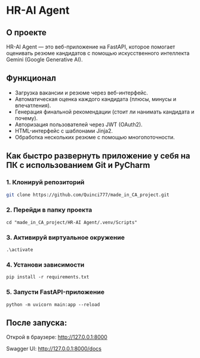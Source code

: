 # HR-AI Agent

## О проекте
HR-AI Agent — это веб-приложение на FastAPI, которое помогает оценивать резюме кандидатов с помощью искусственного интеллекта Gemini (Google Generative AI).

## Функционал
- Загрузка вакансии и резюме через веб-интерфейс.
- Автоматическая оценка каждого кандидата (плюсы, минусы и впечатления).
- Генерация финальной рекомендации (стоит ли нанимать кандидата и почему).
- Авторизация пользователей через JWT (OAuth2).
- HTML-интерфейс с шаблонами Jinja2.
- Обработка нескольких резюме с помощью многопоточности.

## Как быстро развернуть приложение у себя на ПК с использованием Git и PyCharm

### 1. Клонируй репозиторий

```bash
git clone https://github.com/Quinci777/made_in_CA_project.git
```

### 2. Перейди в папку проекта
```
cd "made_in_CA_project/HR-AI Agent/.venv/Scripts"
```

### 3. Активируй виртуальное окружение
```
.\activate
```
### 4. Установи зависимости
```
pip install -r requirements.txt
```
### 5. Запусти FastAPI-приложение
```
python -m uvicorn main:app --reload
```
## После запуска:

Открой в браузере: http://127.0.0.1:8000

Swagger UI: http://127.0.0.1:8000/docs
